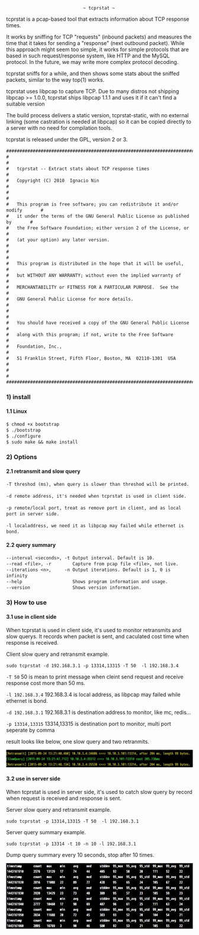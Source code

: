                                  ~ tcprstat ~

tcprstat is a pcap-based tool that extracts information about TCP response
times.

It works by sniffing for TCP "requests" (inbound packets) and measures the time
that it takes for sending a "response" (next outbound packet). While this
approach might seem too simple, it works for simple protocols that are based in
such request/response system, like HTTP and the MySQL protocol. In the future,
we may write more complex protocol decoding.

tcprstat sniffs for a while, and then shows some stats about the sniffed
packets, similar to the way top(1) works.

tcprstat uses libpcap to capture TCP. Due to many distros not shipping
libpcap >= 1.0.0, tcprstat ships libpcap 1.1.1 and uses it if it can't find a
suitable version

The build process delivers a static version, tcprstat-static, with no external
linking (some castration is needed at libpcap) so it can be copied directly to
a server with no need for compilation tools.

tcprstat is released under the GPL, version 2 or 3.


```shell
################################################################################
#                                                                              #
#   tcprstat -- Extract stats about TCP response times                         #
#   Copyright (C) 2010  Ignacio Nin                                            #
#                                                                              #
#   This program is free software; you can redistribute it and/or modify       #
#   it under the terms of the GNU General Public License as published by       #
#   the Free Software Foundation; either version 2 of the License, or          #
#   (at your option) any later version.                                        #
#                                                                              #
#   This program is distributed in the hope that it will be useful,            #
#   but WITHOUT ANY WARRANTY; without even the implied warranty of             #
#   MERCHANTABILITY or FITNESS FOR A PARTICULAR PURPOSE.  See the              #
#   GNU General Public License for more details.                               #
#                                                                              #
#   You should have received a copy of the GNU General Public License          #
#   along with this program; if not, write to the Free Software                #
#   Foundation, Inc.,                                                          #
#   51 Franklin Street, Fifth Floor, Boston, MA  02110-1301  USA               #
#                                                                              #
################################################################################

```

### 1) install
#### 1.1 Linux

```shell
$ chmod +x bootstrap
$ ./bootstrap
$ ./configure
$ sudo make && make install
```

### 2) Options

#### 2.1 retransmit and slow query

```shell
-T threshod (ms), when query is slower than threshod will be printed.

-d remote address, it's needed when tcprstat is used in client side.

-p remote/local port, treat as remove port in client, and as local port in server side.

-l localaddress, we need it as libpcap may failed while ethernet is bond.
```

#### 2.2 query summary

```shell
--interval <seconds>, -t Output interval. Default is 10.
--read <file>, -r        Capture from pcap file <file>, not live.
--iterations <n>,     -n Output iterations. Default is 1, 0 is infinity
--help                   Shows program information and usage.
--version                Shows version information.
```

### 3) How to use

#### 3.1 use in client side
When tcprstat is used in client side, it's used to monitor retransmits and slow querys. It records when packet is sent, and caculated cost time when response is received.

Client slow query and retransmit example.

```shell
sudo tcprstat -d 192.168.3.1 -p 13314,13315 -T 50  -l 192.168.3.4
``` 

`-T 50` 50 is mean to print message when cleint send request and receive response cost more than 50 ms. 

`-l 192.168.3.4` 192.168.3.4 is local address, as libpcap may failed while ethernet is bond.

`-d 192.168.3.1`  192.168.3.1 is destination address to monitor, like mc, redis...

`-p 13314,13315` 13314,13315 is destination port to monitor, multi port seperate by comma

result looks like below, one slow query and two retranmits.

![image](./snapshot/client_tcprstat.png)

#### 3.2 use in server side

When tcprstat is used in server side, it's used to catch slow query by record when request is received and response is sent.

Server slow query and retransmit example.

```shell
sudo tcprstat -p 13314,13315 -T 50  -l 192.168.3.1
```

Server query summary example.

```shell
sudo tcprstat -p 13314 -t 10 -n 10 -l 192.168.3.1
```

Dump query summary every 10 seconds, stop after 10 times.

![image](./snapshot/tcprstat-summary.png)

